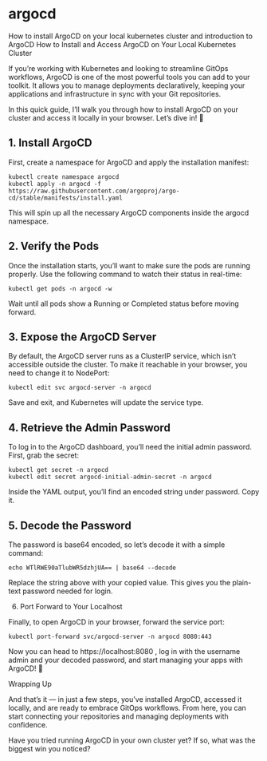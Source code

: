 # argocd
How to install ArgoCD on your local kubernetes cluster and introduction to ArgoCD
How to Install and Access ArgoCD on Your Local Kubernetes Cluster

If you’re working with Kubernetes and looking to streamline GitOps workflows, ArgoCD is one of the most powerful tools you can add to your toolkit. It allows you to manage deployments declaratively, keeping your applications and infrastructure in sync with your Git repositories.

In this quick guide, I’ll walk you through how to install ArgoCD on your cluster and access it locally in your browser. Let’s dive in! 🚀

## 1. Install ArgoCD

First, create a namespace for ArgoCD and apply the installation manifest:
```
kubectl create namespace argocd
kubectl apply -n argocd -f https://raw.githubusercontent.com/argoproj/argo-cd/stable/manifests/install.yaml
```

This will spin up all the necessary ArgoCD components inside the argocd namespace.

## 2. Verify the Pods

Once the installation starts, you’ll want to make sure the pods are running properly. Use the following command to watch their status in real-time:
```
kubectl get pods -n argocd -w
```

Wait until all pods show a Running or Completed status before moving forward.

## 3. Expose the ArgoCD Server

By default, the ArgoCD server runs as a ClusterIP service, which isn’t accessible outside the cluster. To make it reachable in your browser, you need to change it to NodePort:
```
kubectl edit svc argocd-server -n argocd
```

Save and exit, and Kubernetes will update the service type.

## 4. Retrieve the Admin Password

To log in to the ArgoCD dashboard, you’ll need the initial admin password. First, grab the secret:
```
kubectl get secret -n argocd
kubectl edit secret argocd-initial-admin-secret -n argocd
```

Inside the YAML output, you’ll find an encoded string under password. Copy it.

## 5. Decode the Password

The password is base64 encoded, so let’s decode it with a simple command:
```
echo WTlRWE90aTlubWR5dzhjUA== | base64 --decode
```

Replace the string above with your copied value. This gives you the plain-text password needed for login.

6. Port Forward to Your Localhost

Finally, to open ArgoCD in your browser, forward the service port:
```
kubectl port-forward svc/argocd-server -n argocd 8080:443
```

Now you can head to https://localhost:8080
, log in with the username admin and your decoded password, and start managing your apps with ArgoCD! 🎉

Wrapping Up

And that’s it — in just a few steps, you’ve installed ArgoCD, accessed it locally, and are ready to embrace GitOps workflows. From here, you can start connecting your repositories and managing deployments with confidence.

Have you tried running ArgoCD in your own cluster yet? If so, what was the biggest win you noticed?
